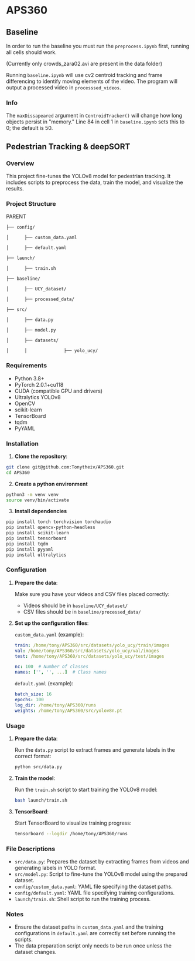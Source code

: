 # APS360

## Baseline

In order to run the baseline you must run the `preprocess.ipynb` first, running all cells should work.

(Currently only crowds_zara02.avi are present in the data folder)

Running `baseline.ipynb` will use cv2 centroid tracking and frame differencing to identify moving elements of the video. The program will output a processed video in `processsed_videos`.

### Info

The `maxDissapeared` argument in `CentroidTracker()` will change how long objects persist in "memory." Line 84 in cell 1 in `baseline.ipynb` sets this to 0; the default is 50.

## Pedestrian Tracking & deepSORT

### Overview

This project fine-tunes the YOLOv8 model for pedestrian tracking. It includes scripts to preprocess the data, train the model, and visualize the results.

### Project Structure
PARENT
```
├── config/

│      ├── custom_data.yaml

│      ├── default.yaml

├── launch/

│      ├── train.sh

├── baseline/

│      ├── UCY_dataset/

│      ├── processed_data/

├── src/

│      ├── data.py

│      ├── model.py

│      ├── datasets/

│      │              ├── yolo_ucy/
```

### Requirements

- Python 3.8+
- PyTorch 2.0.1+cu118
- CUDA (compatible GPU and drivers)
- Ultralytics YOLOv8
- OpenCV
- scikit-learn
- TensorBoard
- tqdm
- PyYAML

### Installation

1. **Clone the repository**:

```bash
git clone git@github.com:Tonytheiv/APS360.git
cd APS360
```
2. **Create a python environment**
```bash
python3 -m venv venv
source venv/bin/activate
```
3. **Install dependencies**
```bash
pip install torch torchvision torchaudio
pip install opencv-python-headless
pip install scikit-learn
pip install tensorboard
pip install tqdm
pip install pyyaml
pip install ultralytics
```
### Configuration

1. **Prepare the data**:

   Make sure you have your videos and CSV files placed correctly:

   - Videos should be in `baseline/UCY_dataset/`
   - CSV files should be in `baseline/processed_data/`

2. **Set up the configuration files**:

   `custom_data.yaml` (example):

   ```yaml
   train: /home/tony/APS360/src/datasets/yolo_ucy/train/images
   val: /home/tony/APS360/src/datasets/yolo_ucy/val/images
   test: /home/tony/APS360/src/datasets/yolo_ucy/test/images

   nc: 100  # Number of classes
   names: ['', '', ...]  # Class names
   ```
   
   `default.yaml` (example):
   ```yaml
   batch_size: 16
   epochs: 100
   log_dir: /home/tony/APS360/runs
   weights: /home/tony/APS360/src/yolov8n.pt
   ```

### Usage

1. **Prepare the data**:

   Run the `data.py` script to extract frames and generate labels in the correct format:

   ```bash
   python src/data.py

2. **Train the model**:

   Run the `train.sh` script to start training the YOLOv8 model:

   ```bash
   bash launch/train.sh

3. **TensorBoard**:

   Start TensorBoard to visualize training progress:

   ```bash
   tensorboard --logdir /home/tony/APS360/runs

### File Descriptions

- `src/data.py`: Prepares the dataset by extracting frames from videos and generating labels in YOLO format.
- `src/model.py`: Script to fine-tune the YOLOv8 model using the prepared dataset.
- `config/custom_data.yaml`: YAML file specifying the dataset paths.
- `config/default.yaml`: YAML file specifying training configurations.
- `launch/train.sh`: Shell script to run the training process.

### Notes

- Ensure the dataset paths in `custom_data.yaml` and the training configurations in `default.yaml` are correctly set before running the scripts.
- The data preparation script only needs to be run once unless the dataset changes.


   

   
   
